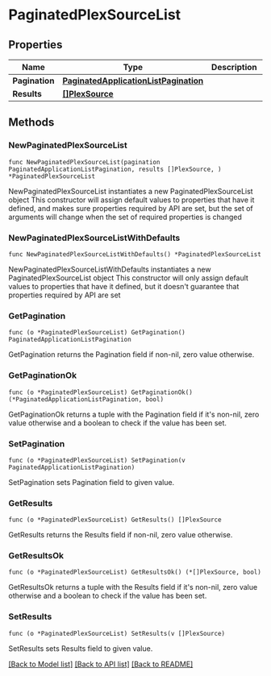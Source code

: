 # PaginatedPlexSourceList

## Properties

Name | Type | Description | Notes
------------ | ------------- | ------------- | -------------
**Pagination** | [**PaginatedApplicationListPagination**](PaginatedApplicationListPagination.md) |  | 
**Results** | [**[]PlexSource**](PlexSource.md) |  | 

## Methods

### NewPaginatedPlexSourceList

`func NewPaginatedPlexSourceList(pagination PaginatedApplicationListPagination, results []PlexSource, ) *PaginatedPlexSourceList`

NewPaginatedPlexSourceList instantiates a new PaginatedPlexSourceList object
This constructor will assign default values to properties that have it defined,
and makes sure properties required by API are set, but the set of arguments
will change when the set of required properties is changed

### NewPaginatedPlexSourceListWithDefaults

`func NewPaginatedPlexSourceListWithDefaults() *PaginatedPlexSourceList`

NewPaginatedPlexSourceListWithDefaults instantiates a new PaginatedPlexSourceList object
This constructor will only assign default values to properties that have it defined,
but it doesn't guarantee that properties required by API are set

### GetPagination

`func (o *PaginatedPlexSourceList) GetPagination() PaginatedApplicationListPagination`

GetPagination returns the Pagination field if non-nil, zero value otherwise.

### GetPaginationOk

`func (o *PaginatedPlexSourceList) GetPaginationOk() (*PaginatedApplicationListPagination, bool)`

GetPaginationOk returns a tuple with the Pagination field if it's non-nil, zero value otherwise
and a boolean to check if the value has been set.

### SetPagination

`func (o *PaginatedPlexSourceList) SetPagination(v PaginatedApplicationListPagination)`

SetPagination sets Pagination field to given value.


### GetResults

`func (o *PaginatedPlexSourceList) GetResults() []PlexSource`

GetResults returns the Results field if non-nil, zero value otherwise.

### GetResultsOk

`func (o *PaginatedPlexSourceList) GetResultsOk() (*[]PlexSource, bool)`

GetResultsOk returns a tuple with the Results field if it's non-nil, zero value otherwise
and a boolean to check if the value has been set.

### SetResults

`func (o *PaginatedPlexSourceList) SetResults(v []PlexSource)`

SetResults sets Results field to given value.



[[Back to Model list]](../README.md#documentation-for-models) [[Back to API list]](../README.md#documentation-for-api-endpoints) [[Back to README]](../README.md)


